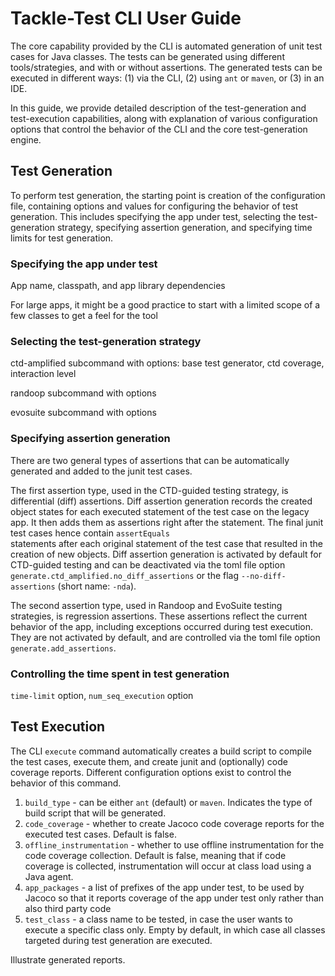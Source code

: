 # Tackle-Test CLI User Guide

The core capability provided by the CLI is automated generation of unit test cases for Java classes. The tests can be generated using different tools/strategies, and with or without assertions. The generated tests can be executed in different ways: (1) via the CLI, (2) using `ant` or `maven`, or (3) in an IDE.

In this guide, we provide detailed description of the test-generation and test-execution capabilities, along with explanation of various configuration options that control the behavior of the CLI and the core test-generation engine.

## Test Generation

To perform test generation, the starting point is creation of the configuration file, containing options and values for configuring the behavior of test generation. This includes specifying the app under test, selecting the test-generation strategy, specifying assertion generation, and specifying time limits for test generation.

### Specifying the app under test

App name, classpath, and app library dependencies

For large apps, it might be a good practice to start with a limited scope of a few classes to get a feel for the tool

### Selecting the test-generation strategy

ctd-amplified subcommand with options: base test generator, ctd coverage, interaction level

randoop subcommand with options

evosuite subcommand with options

### Specifying assertion generation

There are two general types of assertions that can be automatically generated and added to the junit test cases. 

The first assertion type, used in the CTD-guided testing strategy, is differential (diff) assertions. Diff assertion generation 
records the created object states for each executed statement of the test case on the legacy app. It then adds them as assertions right after the statement. The final junit test cases hence contain `assertEquals`  
statements after each original statement of the test case that resulted in the creation of new objects. Diff assertion generation
is activated by default for CTD-guided testing and can be deactivated via the toml file option `generate.ctd_amplified.no_diff_assertions` 
or the flag `--no-diff-assertions` (short name: `-nda`).

The second assertion type, used in Randoop and EvoSuite testing strategies, is regression assertions. 
These assertions reflect the current behavior of the app, including exceptions occurred during test execution.
They are not activated by default, and are controlled via the toml file option `generate.add_assertions`.

### Controlling the time spent in test generation

`time-limit` option, `num_seq_execution` option

## Test Execution

The CLI `execute` command automatically creates a build script to compile the test cases, execute them, 
and create junit and (optionally) code coverage reports. Different configuration options exist to control the behavior of this command.

1. `build_type` - can be either `ant` (default) or `maven`. Indicates the type of build script that will be generated.
2. `code_coverage` - whether to create Jacoco code coverage reports for the executed test cases. Default is false.
3. `offline_instrumentation` - whether to use offline instrumentation for the code coverage collection. Default is false, 
                                meaning that if code coverage is collected, instrumentation will occur at class load using a Java agent.
4. `app_packages` - a list of prefixes of the app under test, to be used by Jacoco so that it reports coverage of the app 
                        under test only rather than also third party code
5. `test_class` - a class name to be tested, in case the user wants to execute a specific class only. 
Empty by default, in which case all classes targeted during test generation are executed.

Illustrate generated reports.
